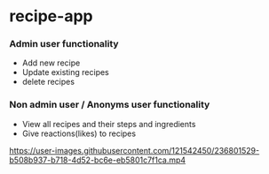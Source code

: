 # recipe-app

### Admin user functionality

- Add new recipe
- Update existing recipes
- delete recipes

### Non admin user / Anonyms user functionality

- View all recipes and their steps and ingredients
- Give reactions(likes) to recipes

https://user-images.githubusercontent.com/121542450/236801529-b508b937-b718-4d52-bc6e-eb5801c7f1ca.mp4

